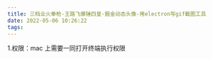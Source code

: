 ```yaml
---
title: 三档业火拳枪-王路飞爆锤四皇-掘金动态头像-用electron写gif截图工具
date: 2022-05-06 10:26:22
tags:
---
```


1.权限：mac 上需要一同打开终端执行权限